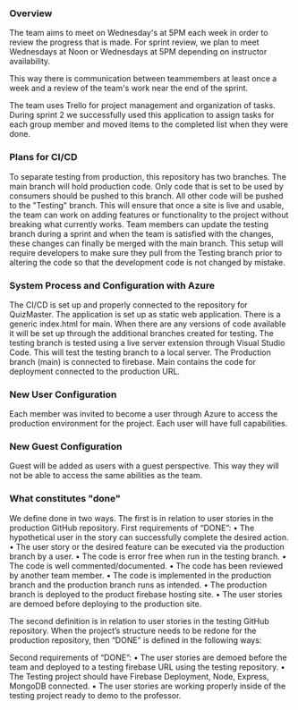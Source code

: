 ### Overview

The team aims to meet on Wednesday's at 5PM each week in order to review the progress that is made. For sprint review, we plan to meet Wednesdays at Noon or Wednesdays at 5PM depending on instructor availability.

This way there is communication between teammembers at least once a week and a review of the team's work near the end of the sprint. 

The team uses Trello for project management and organization of tasks. During sprint 2 we successfully used this application to assign tasks for each group member and moved items to the completed list when they were done.

### Plans for CI/CD

To separate testing from production, this repository has two branches. The main branch will hold production code. Only code that is set to be used by consumers should be pushed to this branch. All other code will be pushed to the "Testing" branch. This will ensure that once a site is live and usable, the team can work on adding features or functionality to the project without breaking what currently works. Team members can update the testing branch during a sprint and when the team is satisfied with the changes, these changes can finally be merged with the main branch. This setup will require developers to make sure they pull from the Testing branch prior to altering the code so that the development code is not changed by mistake.

### System Process and Configuration with Azure

The CI/CD is set up and properly connected to the repository for QuizMaster. The application is set up as static web application. There is a generic index.html for main. When there are any versions of code available it will be set up through the additional branches created for testing. The testing branch is tested using a live server extension through Visual Studio Code. This will test the testing branch to a local server. The Production branch (main) is connected to firebase. Main contains the code for deployment connected to the production URL. 

### New User Configuration

Each member was invited to become a user through Azure to access the production environment for the project. Each user will have full capabilities. 

### New Guest Configuration

Guest will be added as users with a guest perspective. This way they will not be able to access the same abilities as the team. 

### What constitutes "done"

We define done in two ways. The first is in relation to user stories in the production GitHub repository. 
First requirements of “DONE”: 
• The hypothetical user in the story can successfully complete the desired action.
• The user story or the desired feature can be executed via the production branch by a user.
• The code is error free when run in the testing branch.
• The code is well commented/documented.
• The code has been reviewed by another team member.
• The code is implemented in the production branch and the production branch runs as intended.
• The production branch is deployed to the product firebase hosting site.
• The user stories are demoed before deploying to the production site.
 
The second definition is in relation to user stories in the testing GitHub repository. When the project’s structure needs to be redone for the production repository, then “DONE” is defined in the following ways:

Second requirements of “DONE”: 
• The user stories are demoed before the team and deployed to a testing firebase URL using the testing repository. 
• The Testing project should have Firebase Deployment, Node, Express, MongoDB connected.
• The user stories are working properly inside of the testing project ready to demo to the professor.
